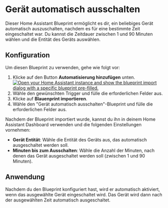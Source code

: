 # Gerät automatisch ausschalten

Dieser Home Assistant Blueprint ermöglicht es dir, ein beliebiges Gerät automatisch auszuschalten, nachdem es für eine bestimmte Zeit eingeschaltet war. Du kannst die Zeitdauer zwischen 1 und 90 Minuten wählen und die Entität des Geräts auswählen.

## Konfiguration

Um diesen Blueprint zu verwenden, gehe wie folgt vor:

1. Klicke auf den Button **Automatisierung hinzufügen** unten.
[![Open your Home Assistant instance and show the blueprint import dialog with a specific blueprint pre-filled.](https://my.home-assistant.io/badges/blueprint_import.svg)](https://my.home-assistant.io/redirect/blueprint_import/?blueprint_url=https://raw.githubusercontent.com/meddatzk/Ger-t-automatisch-ausschalten/main/geraet_auto_aus.yaml)
3. Wähle den gewünschten Trigger und fülle die erforderlichen Felder aus.
4. Klicke auf **Blauenprint importieren**.
5. Wähle den "Gerät automatisch ausschalten"-Blueprint und fülle die erforderlichen Felder aus.

Nachdem der Blueprint importiert wurde, kannst du ihn in deinem Home Assistant Dashboard verwenden und die folgenden Einstellungen vornehmen:

- **Gerät Entität**: Wähle die Entität des Geräts aus, das automatisch ausgeschaltet werden soll.
- **Minuten bis zum Ausschalten**: Wähle die Anzahl der Minuten, nach denen das Gerät ausgeschaltet werden soll (zwischen 1 und 90 Minuten).

## Anwendung

Nachdem du den Blueprint konfiguriert hast, wird er automatisch aktiviert, wenn das ausgewählte Gerät eingeschaltet wird. Das Gerät wird dann nach der ausgewählten Zeit automatisch ausgeschaltet.

